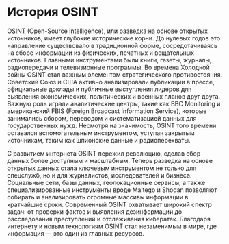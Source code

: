 <h1>История OSINT</h1>
<p>
    OSINT (Open-Source Intelligence), или разведка на основе открытых источников, имеет глубокие исторические корни. До нулевых годов это направление существовало в традиционной форме, сосредотачиваясь на сборе информации из физических, печатных и вещательных источников. Главными инструментами были книги, газеты, журналы, радиопередачи и телевизионные программы. Во времена Холодной войны OSINT стал важным элементом стратегического противостояния. Советский Союз и США активно анализировали публикации в прессе, официальные доклады и публичные выступления лидеров для выявления экономических, политических и военных планов друг друга. Важную роль играли аналитические центры, такие как BBC Monitoring и американский FBIS (Foreign Broadcast Information Service), которые занимались сбором, переводом и систематизацией данных для государственных нужд. Несмотря на значимость, OSINT того времени оставался вспомогательным инструментом, уступая закрытым источникам, таким как шпионские данные и радиоперехваты.
</p>
<p>
    С развитием интернета OSINT пережил революцию, сделав сбор данных более доступным и масштабным. Теперь разведка на основе открытых данных стала ключевым инструментом не только для спецслужб, но и для журналистов, исследователей и бизнеса. Социальные сети, базы данных, геолокационные сервисы, а также специализированные инструменты вроде Maltego и Shodan позволяют собирать и анализировать огромные массивы информации в кратчайшие сроки. Современный OSINT охватывает широкий спектр задач: от проверки фактов и выявления дезинформации до расследования преступлений и отслеживания кибератак. Благодаря интернету и новым технологиям OSINT стал незаменимым в мире, где информация — это один из главных ресурсов.
</p>
